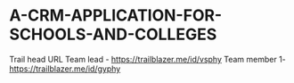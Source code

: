 # A-CRM-APPLICATION-FOR-SCHOOLS-AND-COLLEGES

Trail head URL
Team lead -  https://trailblazer.me/id/vsphy 
Team member 1- https://trailblazer.me/id/gyphy
 
